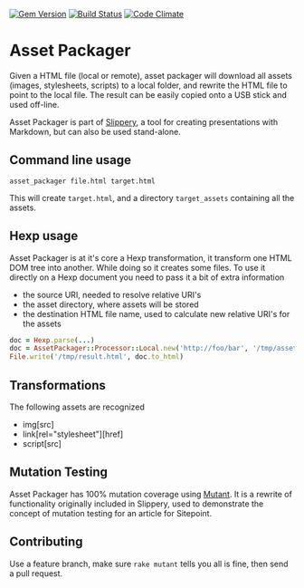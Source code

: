 [![Gem Version](https://badge.fury.io/rb/asset_packager.png)][gem]
[![Build Status](https://secure.travis-ci.org/plexus/asset_packager.png?branch=master)][travis]
[![Code Climate](https://codeclimate.com/github/plexus/asset_packager.png)][codeclimate]

[gem]: https://rubygems.org/gems/asset_packager
[travis]: https://travis-ci.org/plexus/asset_packager
[codeclimate]: https://codeclimate.com/github/plexus/asset_packager

# Asset Packager

Given a HTML file (local or remote), asset packager will download all assets (images, stylesheets, scripts) to a local folder, and rewrite the HTML file to point to the local file. The result can be easily copied onto a USB stick and used off-line.

Asset Packager is part of [Slippery](https://github.com/plexus/slippery), a tool for creating presentations with Markdown, but can also be used stand-alone.

## Command line usage

```
asset_packager file.html target.html
```

This will create `target.html`, and a directory `target_assets` containing all the assets.

## Hexp usage

Asset Packager is at it's core a Hexp transformation, it transform one HTML DOM tree into another. While doing so it creates some files. To use it directly on a Hexp document you need to pass it a bit of extra information

* the source URI, needed to resolve relative URI's
* the asset directory, where assets will be stored
* the destination HTML file name, used to calculate new relative URI's for the assets

```ruby
doc = Hexp.parse(...)
doc = AssetPackager::Processor::Local.new('http://foo/bar', '/tmp/assets', '/tmp/result.html').call(doc)
File.write('/tmp/result.html', doc.to_html)
```

## Transformations

The following assets are recognized

* img[src]
* link[rel="stylesheet"][href]
* script[src]

## Mutation Testing

Asset Packager has 100% mutation coverage using [Mutant](https://github.com/mbj/mutant). It is a rewrite of functionality originally included in Slippery, used to demonstrate the concept of mutation testing for an article for Sitepoint.

## Contributing

Use a feature branch, make sure `rake mutant` tells you all is fine, then send a pull request.